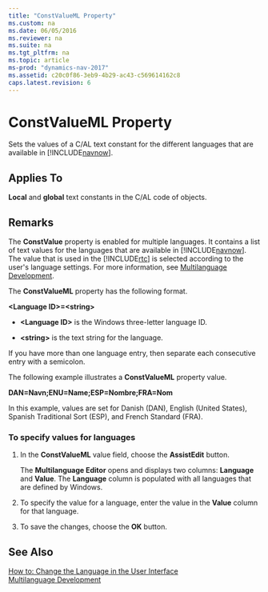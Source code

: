 ```yaml
---
title: "ConstValueML Property"
ms.custom: na
ms.date: 06/05/2016
ms.reviewer: na
ms.suite: na
ms.tgt_pltfrm: na
ms.topic: article
ms-prod: "dynamics-nav-2017"
ms.assetid: c20c0f86-3eb9-4b29-ac43-c569614162c8
caps.latest.revision: 6
---
```

# ConstValueML Property
Sets the values of a C/AL text constant for the different languages that are available in [!INCLUDE[navnow](includes/navnow_md.md)].  
  
## Applies To  
 **Local** and **global** text constants in the C/AL code of objects.  
  
## Remarks  
 The **ConstValue** property is enabled for multiple languages. It contains a list of text values for the languages that are available in [!INCLUDE[navnow](includes/navnow_md.md)]. The value that is used in the [!INCLUDE[rtc](includes/rtc_md.md)] is selected according to the user's language settings. For more information, see [Multilanguage Development](Multilanguage-Development.md).  
  
 The **ConstValueML** property has the following format.  
  
 **\<Language ID>=\<string>**  
  
-   **\<Language ID>** is the Windows three-letter language ID.  
  
-   **\<string>** is the text string for the language.  
  
 If you have more than one language entry, then separate each consecutive entry with a semicolon.  
  
 The following example illustrates a **ConstValueML** property value.  
  
 **DAN=Navn;ENU=Name;ESP=Nombre;FRA=Nom**  
  
 In this example, values are set for Danish \(DAN\), English \(United States\), Spanish Traditional Sort \(ESP\), and French Standard \(FRA\).  
  
### To specify values for languages  
  
1.  In the **ConstValueML** value field, choose the **AssistEdit** button.  
  
     The **Multilanguage Editor** opens and displays two columns: **Language** and **Value**. The **Language** column is populated with all languages that are defined by Windows.  
  
2.  To specify the value for a language, enter the value in the **Value** column for that language.  
  
3.  To save the changes, choose the **OK** button.  
  
## See Also  
 [How to: Change the Language in the User Interface](How%20to:%20Change%20the%20Language%20in%20the%20User%20Interface.md)   
 [Multilanguage Development](Multilanguage-Development.md)